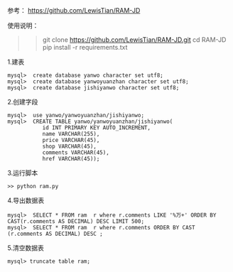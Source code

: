 参考：
https://github.com/LewisTian/RAM-JD

使用说明：
>> git clone https://github.com/LewisTian/RAM-JD.git
>> cd RAM-JD
>> pip install -r requirements.txt


1.建表
```
mysql>  create database yanwo character set utf8;
mysql>  create database yanwoyuanzhan character set utf8;
mysql>  create database jishiyanwo character set utf8;
```
2.创建字段
```
mysql>  use yanwo/yanwoyuanzhan/jishiyanwo;
mysql>  CREATE TABLE yanwo/yanwoyuanzhan/jishiyanwo(
           id INT PRIMARY KEY AUTO_INCREMENT,
           name VARCHAR(255),
           price VARCHAR(45),
           shop VARCHAR(45),
           comments VARCHAR(45),
           href VARCHAR(45));
```

3.运行脚本
```    
>> python ram.py
```

4.导出数据表
```
mysql>  SELECT * FROM ram  r where r.comments LIKE '%万+' ORDER BY CAST(r.comments AS DECIMAL) DESC LIMIT 500;
mysql>  SELECT * FROM ram  r where r.comments ORDER BY CAST (r.comments AS DECIMAL) DESC ;
```

5.清空数据表
```
mysql> truncate table ram;
```

